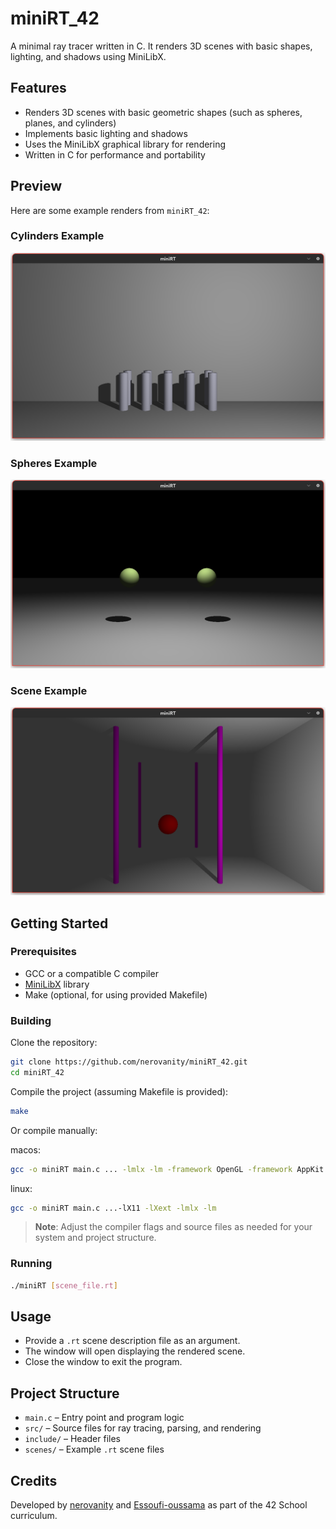 # miniRT_42

A minimal ray tracer written in C. It renders 3D scenes with basic shapes, lighting, and shadows using MiniLibX.

## Features

- Renders 3D scenes with basic geometric shapes (such as spheres, planes, and cylinders)
- Implements basic lighting and shadows
- Uses the MiniLibX graphical library for rendering
- Written in C for performance and portability

## Preview

Here are some example renders from `miniRT_42`:

### Cylinders Example
![cylinder Render](preview/cyl.png)
### Spheres Example
![sphere Render](preview/two_spheres.png)
### Scene Example
![scene Render](preview/room.png)

## Getting Started

### Prerequisites

- GCC or a compatible C compiler
- [MiniLibX](https://harm-smits.github.io/42docs/libs/minilibx) library
- Make (optional, for using provided Makefile)

### Building

Clone the repository:

```sh
git clone https://github.com/nerovanity/miniRT_42.git
cd miniRT_42
```

Compile the project (assuming Makefile is provided):

```sh
make
```

Or compile manually:

macos:
```sh
gcc -o miniRT main.c ... -lmlx -lm -framework OpenGL -framework AppKit
```
linux:
```sh
gcc -o miniRT main.c ...-lX11 -lXext -lmlx -lm
```
> **Note**: Adjust the compiler flags and source files as needed for your system and project structure.

### Running

```sh
./miniRT [scene_file.rt]
```

## Usage

- Provide a `.rt` scene description file as an argument.
- The window will open displaying the rendered scene.
- Close the window to exit the program.

## Project Structure

- `main.c` – Entry point and program logic
- `src/` – Source files for ray tracing, parsing, and rendering
- `include/` – Header files
- `scenes/` – Example `.rt` scene files

## Credits

Developed by [nerovanity](https://github.com/nerovanity) and [Essoufi-oussama](https://github.com/Essoufi-oussama) as part of the 42 School curriculum.
